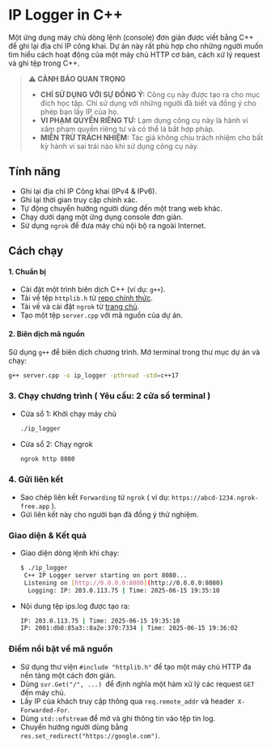 # IP Logger in C++

Một ứng dụng máy chủ dòng lệnh (console) đơn giản được viết bằng C++ để ghi lại địa chỉ IP công khai.
Dự án này rất phù hợp cho những người muốn tìm hiểu cách hoạt động của một máy chủ HTTP cơ bản, cách xử lý request và ghi tệp trong C++.

> **⚠️ CẢNH BÁO QUAN TRỌNG**
>
> - **CHỈ SỬ DỤNG VỚI SỰ ĐỒNG Ý:** Công cụ này được tạo ra cho mục đích học tập. Chỉ sử dụng với những người đã biết và đồng ý cho phép bạn lấy IP của họ.
> - **VI PHẠM QUYỀN RIÊNG TƯ:** Lạm dụng công cụ này là hành vi xâm phạm quyền riêng tư và có thể là bất hợp pháp.
> - **MIỄN TRỪ TRÁCH NHIỆM:** Tác giả không chịu trách nhiệm cho bất kỳ hành vi sai trái nào khi sử dụng công cụ này.

## Tính năng

- Ghi lại địa chỉ IP Công khai (IPv4 & IPv6).
- Ghi lại thời gian truy cập chính xác.
- Tự động chuyển hướng người dùng đến một trang web khác.
- Chạy dưới dạng một ứng dụng console đơn giản.
- Sử dụng `ngrok` để đưa máy chủ nội bộ ra ngoài Internet.

## Cách chạy

#### 1. Chuẩn bị

- Cài đặt một trình biên dịch C++ (ví dụ: `g++`).
- Tải về tệp `httplib.h` từ [repo chính thức](https://github.com/yhirose/cpp-httplib/blob/master/httplib.h).
- Tải về và cài đặt `ngrok` từ [trang chủ](https://ngrok.com/download).
- Tạo một tệp `server.cpp` với mã nguồn của dự án.

#### 2. Biên dịch mã nguồn

Sử dụng `g++` để biên dịch chương trình. Mở terminal trong thư mục dự án và chạy:
```bash
g++ server.cpp -o ip_logger -pthread -std=c++17
```
### 3. Chạy chương trình ( Yêu cầu: 2 cửa sổ terminal )
 - Cửa sổ 1: Khởi chạy máy chủ
   ``` bash
   ./ip_logger
   ```
 - Cửa sổ 2: Chạy ngrok
   ```bash
   ngrok http 8080
   ```
 ### 4. Gửi liên kết 
 - Sao chép liên kết `Forwarding` từ `ngrok` ( ví dụ: `https://abcd-1234.ngrok-free.app` ).
 - Gửi liên kết này cho người bạn đã đồng ý thử nghiệm.
 ### Giao diện & Kết quả 
 - Giao diện dòng lệnh khi chạy:
   ``` bash
   $ ./ip_logger
    C++ IP Logger server starting on port 8080...
    Listening on [http://0.0.0.0:8080](http://0.0.0.0:8080)
     Logging: IP: 203.0.113.75 | Time: 2025-06-15 19:35:10
   ```
  - Nội dung tệp ips.log được tạo ra:
    ``` bash
    IP: 203.0.113.75 | Time: 2025-06-15 19:35:10
    IP: 2001:db8:85a3::8a2e:370:7334 | Time: 2025-06-15 19:36:02
    ```
 ### Điểm nổi bật về mã nguồn
  - Sử dụng thư viện `#include "httplib.h"` để tạo một máy chủ HTTP đa nền tảng một cách đơn giản.
  - Dùng `svr.Get("/", ...) `để định nghĩa một hàm xử lý các request `GET `đến máy chủ.
  - Lấy IP của khách truy cập thông qua `req.remote_addr` và header` X-Forwarded-For`.
  - Dùng `std::ofstream` để mở và ghi thông tin vào tệp tin log.
  - Chuyển hướng người dùng bằng `res.set_redirect("https://google.com")`.
